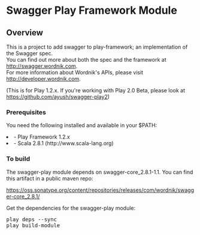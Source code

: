 # Swagger Play Framework Module

## Overview
This is a project to add swagger to play-framework; an implementation of the Swagger spec.  
You can find out more about both the spec and the framework at http://swagger.wordnik.com.  
For more information about Wordnik's APIs, please visit http://developer.wordnik.com.  

(This is for Play 1.2.x. If you're working with Play 2.0 Beta, please look at https://github.com/ayush/swagger-play2)

### Prerequisites
You need the following installed and available in your $PATH:

<li>- Play Framework 1.2.x

<li>- Scala 2.8.1  (http://www.scala-lang.org)

### To build

The swagger-play module depends on swagger-core_2.8.1-1.1.  You can find this artifact in a public maven repo:

https://oss.sonatype.org/content/repositories/releases/com/wordnik/swagger-core_2.8.1/

Get the dependencies for the swagger-play module:

<pre>
play deps --sync
play build-module
</pre>

